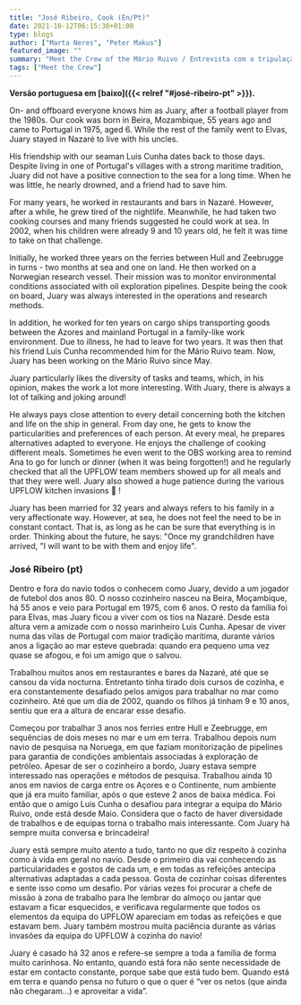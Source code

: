 ```yaml
---
title: "José Ribeiro, Cook (En/Pt)"
date: 2021-10-12T06:15:30+01:00
type: blogs
author: ["Marta Neres", "Peter Makus"]
featured_image: ""
summary: "Meet the Crew of the Mário Ruivo / Entrevista com a tripulação do Mário Ruivo"
tags: ["Meet the Crew"]
---
```


**Versão portuguesa em [baixo]({{< relref "#josé-ribeiro-pt" >}}).**

On- and offboard everyone knows him as Juary, after a football player from the 1980s. Our cook was born in Beira, Mozambique, 55 years ago and came to Portugal in 1975, aged 6. While the rest of the family went to Elvas, Juary stayed in Nazaré to live with his uncles.

His friendship with our seaman Luis Cunha dates back to those days. Despite living in one of Portugal's villages with a strong maritime tradition, Juary did not have a positive connection to the sea for a long time. When he was little, he nearly drowned, and a friend had to save him.

For many years, he worked in restaurants and bars in Nazaré. However, after a while, he grew tired of the nightlife. Meanwhile, he had taken two cooking courses and many friends suggested he could work at sea. In 2002, when his children were already 9 and 10 years old, he felt it was time to take on that challenge.

Initially, he worked three years on the ferries between Hull and Zeebrugge in turns - two months at sea and one on land. He then worked on a Norwegian research vessel. Their mission was to monitor environmental conditions associated with oil exploration pipelines. Despite being the cook on board, Juary was always interested in the operations and research methods.

In addition, he worked for ten years on cargo ships transporting goods between the Azores and mainland Portugal in a family-like work environment. Due to illness, he had to leave for two years. It was then that his friend Luis Cunha recommended him for the Mário Ruivo team. Now, Juary has been working on the Mário Ruivo since May.

Juary particularly likes the diversity of tasks and teams, which, in his opinion, makes the work a lot more interesting. With Juary, there is always a lot of talking and joking around!

He always pays close attention to every detail concerning both the kitchen and life on the ship in general. From day one, he gets to know the particularities and preferences of each person. At every meal, he prepares alternatives adapted to everyone. He enjoys the challenge of cooking different meals. Sometimes he even went to the OBS working area to remind Ana to go for lunch or dinner (when it was being forgotten!) and he regularly checked that all the UPFLOW team members showed up for all meals and that they were well. Juary also showed a huge patience during the various UPFLOW kitchen invasions  !

Juary has been married for 32 years and always refers to his family in a very affectionate way.  However, at sea, he does not feel the need to be in constant contact. That is, as long as he can be sure that everything is in order. Thinking about the future, he says: "Once my grandchildren have arrived, "I will want to be with them and enjoy life".

### José Ribeiro (pt)

Dentro e fora do navio todos o conhecem como Juary, devido a um jogador de futebol dos anos 80. O nosso cozinheiro nasceu na Beira, Moçambique, há 55 anos e veio para Portugal em 1975, com 6 anos. O resto da família foi para Elvas, mas Juary ficou a viver com os tios na Nazaré. Desde esta altura vem a amizade com o nosso marinheiro Luis Cunha. Apesar de viver numa das vilas de Portugal com maior tradição marítima, durante vários anos a ligação ao mar esteve quebrada: quando era pequeno uma vez quase se afogou, e foi um amigo que o salvou.

Trabalhou muitos anos em restaurantes e bares da Nazaré, até que se cansou da vida nocturna. Entretanto tinha tirado dois cursos de cozinha, e era constantemente desafiado pelos amigos para trabalhar no mar como cozinheiro. Até que um dia de 2002, quando os filhos já tinham 9 e 10 anos, sentiu que era a altura de encarar esse desafio.

Começou por trabalhar 3 anos nos ferries entre Hull e Zeebrugge, em sequências de dois meses no mar e um em terra. Trabalhou depois num navio de pesquisa na Noruega, em que faziam monitorização de pipelines para garantia de condições ambientais associadas à exploração de petróleo. Apesar de ser o cozinheiro a bordo, Juary estava sempre interessado nas operações e métodos de pesquisa. Trabalhou ainda 10 anos em navios de carga entre os Açores e o Continente, num ambiente que já era muito familiar, após o que esteve 2 anos de baixa médica. Foi então que o amigo Luis Cunha o desafiou para integrar a equipa do Mário Ruivo, onde está desde Maio. Considera que o facto de haver diversidade de trabalhos e de equipas torna o trabalho mais interessante. Com Juary há sempre muita conversa e brincadeira!

Juary está sempre muito atento a tudo, tanto no que diz respeito à cozinha como à vida em geral no navio. Desde o primeiro dia vai conhecendo as particularidades e gostos de cada um, e em todas as refeições antecipa alternativas adaptadas a cada pessoa. Gosta de cozinhar coisas diferentes e sente isso como um desafio. Por várias vezes foi procurar a chefe de missão à zona de trabalho para lhe lembrar do almoço ou jantar que estavam a ficar esquecidos, e verificava regularmente que todos os elementos da equipa do UPFLOW apareciam em todas as refeições e que estavam bem. Juary também mostrou muita paciência durante as várias invasões da equipa do UPFLOW à cozinha do navio!

Juary é casado há 32 anos e refere-se sempre a toda a família de forma muito carinhosa.  No entanto, quando está fora não sente necessidade de estar em contacto constante, porque sabe que está tudo bem. Quando está em terra e quando pensa no futuro o que o quer é “ver os netos (que ainda não chegaram…) e aproveitar a vida”.
